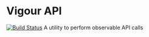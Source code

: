 # Vigour API
[![Build Status](https://travis-ci.org/vigour-io/api.svg?branch=master)](https://travis-ci.org/vigour-io/api)
A utility to perform observable API calls
